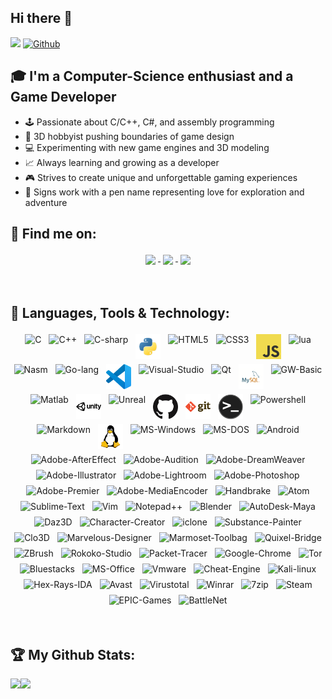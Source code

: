 ## Hi there 👋

![](https://visitor-badge.laobi.icu/badge?page_id=tis-starlight.tis-starlight) 
[![Github](https://img.shields.io/github/followers/tis-starlight?label=Followers&logo=Github)](https://github.com/tis-starlight)

## 🎓 I'm a Computer-Science enthusiast and a Game Developer
- 🕹️ Passionate about C/C++, C#, and assembly programming
- 🎨 3D hobbyist pushing boundaries of game design
- 💻 Experimenting with new game engines and 3D modeling
- 📈 Always learning and growing as a developer
- 🎮 Strives to create unique and unforgettable gaming experiences
- 🌊 Signs work with a pen name representing love for exploration and adventure

## :email: Find me on:

<p align="center">
 <a href="https://github.com/tis-starlight/" target="_blank" rel="noopener noreferrer"> <img src="https://user-images.githubusercontent.com/85295120/144732138-c14d4a41-f63c-4e23-b4b5-b97c054e9d8d.png"  height="40" style="vertical-align:top; margin:4px"> </a>
 <a href="https://www.artstation.com/tis-starlight" target="_blank" rel="noopener noreferrer"> <img src="https://user-images.githubusercontent.com/85295120/211176040-3467d8a6-8aa3-4348-b129-38da97ff5e4d.png"  height="40" style="vertical-align:top; margin:4px"> </a>
 <a href="https://www.youtube.com/@tis-starlight" target="_blank" rel="noopener noreferrer"> <img src="https://user-images.githubusercontent.com/85295120/144732113-320524b6-86df-4c49-bb6d-5f54219d6151.png"  height="40" style="vertical-align:top; margin:4px"></a> 
</p>

<br />

## 🧰 Languages, Tools & Technology:

<p align="center">
  <img src="https://user-images.githubusercontent.com/85295120/144732718-88d19a88-7a7f-43cd-a234-f49012d9a34e.png" alt="C" height="40" style="vertical-align:top; margin:4px">
  <img src="https://user-images.githubusercontent.com/85295120/144732692-7659e184-e71b-42bb-abf1-86da6ea49f08.png" alt="C++" height="40" style="vertical-align:top; margin:4px">
  <img src="https://user-images.githubusercontent.com/85295120/144732721-cf2c06fe-af00-4b4a-b09d-21635948bc3f.png" alt="C-sharp" height="40" style="vertical-align:top; margin:4px">
  <img src="https://raw.githubusercontent.com/github/explore/80688e429a7d4ef2fca1e82350fe8e3517d3494d/topics/python/python.png" alt="Python" height="40" style="vertical-align:top; margin:4px">
  <img src="https://user-images.githubusercontent.com/85295120/144734800-667a3481-b76b-49b2-b38d-3a05fcfb650e.png" alt="HTML5" height="40" style="vertical-align:top; margin:4px">
  <img src="https://user-images.githubusercontent.com/85295120/144734796-0b65fd55-6d23-48f1-9040-768b8a28364b.png" alt="CSS3" height="40" style="vertical-align:top; margin:4px">
  <img src="https://raw.githubusercontent.com/github/explore/80688e429a7d4ef2fca1e82350fe8e3517d3494d/topics/javascript/javascript.png" alt="Javascript" height="40" style="vertical-align:top; margin:4px">
  <img src="https://user-images.githubusercontent.com/85295120/144736690-4029a915-2f0c-4380-abda-ed8e5e0cd213.png" alt="lua" height="40" style="vertical-align:top; margin:4px">
  <img src="https://user-images.githubusercontent.com/85295120/165229933-615708b5-a85d-4083-a8c9-e87d0a7c4843.png" alt="Nasm" height="40" style="vertical-align:top; margin:4px">
  <img src="https://user-images.githubusercontent.com/85295120/144736828-5d90b723-4cbe-4a83-8906-76fe33b7c3e1.png" alt="Go-lang" height="40" style="vertical-align:top; margin:4px">
  <img src="https://raw.githubusercontent.com/github/explore/80688e429a7d4ef2fca1e82350fe8e3517d3494d/topics/visual-studio-code/visual-studio-code.png" alt="VS Code" height="40" style="vertical-align:top; margin:4px">
  <img src="https://user-images.githubusercontent.com/85295120/144735930-b4d39700-ae56-415e-ab4b-e8aed0ddfb04.png" alt="Visual-Studio" height="40" style="vertical-align:top; margin:4px">
  <img src="https://user-images.githubusercontent.com/85295120/144735977-056a090f-ea5c-4e91-aab9-fd993dd3c35f.png" alt="Qt" height="40" style="vertical-align:top; margin:4px">
  <img src="https://raw.githubusercontent.com/github/explore/80688e429a7d4ef2fca1e82350fe8e3517d3494d/topics/mysql/mysql.png" alt="MySQL" height="40" style="vertical-align:top; margin:4px">
  <img src="https://user-images.githubusercontent.com/85295120/165229946-9ec36780-e052-4285-b2f7-ec1f04869146.jpg" alt="GW-Basic" height="40" style="vertical-align:top; margin:4px">
  <img src="https://user-images.githubusercontent.com/85295120/144736851-37b6a5e8-dd4b-47c6-b54d-5cf82621bda5.png" alt="Matlab" height="40" style="vertical-align:top; margin:4px">
  <img src="https://raw.githubusercontent.com/github/explore/80688e429a7d4ef2fca1e82350fe8e3517d3494d/topics/unity/unity.png" alt="Unity" height="40" style="vertical-align:top; margin:4px">
   <img src="https://user-images.githubusercontent.com/85295120/144734803-6ac8d1e4-792d-4477-88f6-137e9f760216.png" alt="Unreal" height="40" style="vertical-align:top; margin:4px">
  <img src="https://raw.githubusercontent.com/github/explore/78df643247d429f6cc873026c0622819ad797942/topics/github/github.png" alt="Github" height="40" style="vertical-align:top; margin:4px">
  <img src="https://raw.githubusercontent.com/github/explore/80688e429a7d4ef2fca1e82350fe8e3517d3494d/topics/git/git.png" alt="Git" height="40" style="vertical-align:top; margin:4px">
  <img src="https://raw.githubusercontent.com/github/explore/80688e429a7d4ef2fca1e82350fe8e3517d3494d/topics/terminal/terminal.png" alt="Terminal" height="40" style="vertical-align:top; margin:4px">
  <img src="https://user-images.githubusercontent.com/85295120/144735969-7842a41e-cb6d-49c8-8146-c3e6ff7625c6.png" alt="Powershell" height="40" style="vertical-align:top; margin:4px">
  <img src="https://user-images.githubusercontent.com/85295120/144736377-5f545a87-7fdb-4f13-88c1-811d1e32fa05.png" alt="Markdown" height="40" style="vertical-align:top; margin:4px">
  <img src="https://raw.githubusercontent.com/github/explore/80688e429a7d4ef2fca1e82350fe8e3517d3494d/topics/linux/linux.png" alt="Linux" height="40" style="vertical-align:top; margin:4px" alt="Linux" height="40" style="vertical-align:top; margin:4px">
  <img src="https://user-images.githubusercontent.com/85295120/165229969-461d6847-1907-4304-9ffe-b8512af1b482.jpg" alt="MS-Windows" height="40" style="vertical-align:top; margin:4px">
  <img src="https://user-images.githubusercontent.com/85295120/165229930-bce9c449-dd6f-4906-964d-b37ae021ba2f.png" alt="MS-DOS" height="40" style="vertical-align:top; margin:4px">
  <img src="https://user-images.githubusercontent.com/85295120/144736840-b08389b0-7869-422a-9d5d-7d35fb013816.png" alt="Android" height="40" style="vertical-align:top; margin:4px">
  <img src="https://user-images.githubusercontent.com/85295120/144735672-ac62db21-fa02-4ed2-8b8d-7e58ba0ccadd.png" alt="Adobe-AfterEffect" height="40" style="vertical-align:top; margin:4px">
 <img src="https://user-images.githubusercontent.com/85295120/144735715-59fb3a0b-737d-4b34-b8cf-85bb44c18dcd.png" alt="Adobe-Audition" height="40" style="vertical-align:top; margin:4px">
 <img src="https://user-images.githubusercontent.com/85295120/144735722-d85f5016-88a9-4860-9606-b1add5a56602.png" alt="Adobe-DreamWeaver" height="40" style="vertical-align:top; margin:4px">
   <img src="https://user-images.githubusercontent.com/85295120/144735741-1bcd3fd4-bb59-432e-bbbc-f89bc714c5e5.png" alt="Adobe-Illustrator" height="40" style="vertical-align:top; margin:4px">
   <img src="https://user-images.githubusercontent.com/85295120/144735753-516b855d-06e8-477a-89a5-50de793d5bb0.png" alt="Adobe-Lightroom" height="40" style="vertical-align:top; margin:4px">
   <img src="https://user-images.githubusercontent.com/85295120/144735766-c9054d7c-8817-4213-acb9-1eb86e1be18d.png" alt="Adobe-Photoshop" height="40" style="vertical-align:top; margin:4px">
   <img src="https://user-images.githubusercontent.com/85295120/144735782-b1732322-3bb2-4339-a4cb-b549fcb58df7.png" alt="Adobe-Premier" height="40" style="vertical-align:top; margin:4px">
  <img src="https://user-images.githubusercontent.com/85295120/144735795-a8e6f9af-08cf-4be1-ae22-32ee56f45636.png" alt="Adobe-MediaEncoder" height="40" style="vertical-align:top; margin:4px">
  <img src="https://user-images.githubusercontent.com/85295120/144737110-28c49dd4-ae97-4bc2-a6fa-7cf994265a90.png" alt="Handbrake" height="40" style="vertical-align:top; margin:4px">
  <img src="https://user-images.githubusercontent.com/85295120/144735833-88b4cfa8-607e-4788-9f4b-edada0135aa4.png" alt="Atom" height="40" style="vertical-align:top; margin:4px">
  <img src="https://user-images.githubusercontent.com/85295120/144735861-6fa2d612-59a6-4abb-82f9-e146d56210a0.png" alt="Sublime-Text" height="40" style="vertical-align:top; margin:4px">
  <img src="https://user-images.githubusercontent.com/85295120/165229920-51161f23-95e8-4dff-a887-0647a42a653b.png" alt="Vim" height="40" style="vertical-align:top; margin:4px">
  <img src="https://user-images.githubusercontent.com/85295120/165229964-1fe5ce5e-b56e-4541-bfe4-fccacc10c530.png" alt="Notepad++" height="40" style="vertical-align:top; margin:4px">
  <img src="https://user-images.githubusercontent.com/85295120/144735853-9c9af607-6f33-4ff1-9452-5582c4bba1e2.png" alt="Blender" height="40" style="vertical-align:top; margin:4px">
  <img src="https://user-images.githubusercontent.com/85295120/144735906-9779448b-fcac-4427-afb5-8976d17654e9.png" alt="AutoDesk-Maya" height="40" style="vertical-align:top; margin:4px">
  <img src="https://user-images.githubusercontent.com/85295120/165229938-6f4e14eb-a791-4ed3-83dc-3d922f1fbbbc.png" alt="Daz3D" height="40" style="vertical-align:top; margin:4px">
  <img src="https://user-images.githubusercontent.com/85295120/210119360-52351b17-13bd-48b5-bbf1-8d4927d174b6.png" alt="Character-Creator" height="40" style="vertical-align:top; margin:4px">
  <img src="https://user-images.githubusercontent.com/85295120/210119431-43d5bfce-235e-4742-8244-a8b2cfb8f667.png" alt="iclone" height="40" style="vertical-align:top; margin:4px">
  <img src="https://user-images.githubusercontent.com/85295120/165224084-6b034e91-29f3-409a-a275-13520c5ff72a.png" alt="Substance-Painter" height="40" style="vertical-align:top; margin:4px">
  <img src="https://user-images.githubusercontent.com/85295120/210119027-dbb8488d-f2cd-452b-b0d7-24150c364ca6.jpg" alt="Clo3D" height="40" style="vertical-align:top; margin:4px">
  <img src="https://user-images.githubusercontent.com/85295120/210119101-3d1018d4-3d1c-4aba-91f2-1084935b23ef.jpg" alt="Marvelous-Designer" height="40" style="vertical-align:top; margin:4px">
  <img src="https://user-images.githubusercontent.com/85295120/210118948-2757bfb8-61b8-44f7-b3a4-1afa8d91e6fe.jpg" alt="Marmoset-Toolbag" height="40" style="vertical-align:top; margin:4px">
  <img src="https://user-images.githubusercontent.com/85295120/210119520-4cd694ff-6fa0-4f57-9114-b42aa5db2b15.png" alt="Quixel-Bridge" height="40" style="vertical-align:top; margin:4px">
  <img src="https://user-images.githubusercontent.com/85295120/165229908-6f1039e7-f662-419d-8f68-74a1799694a8.jpg" alt="ZBrush" height="40" style="vertical-align:top; margin:4px">
  <img src="https://user-images.githubusercontent.com/85295120/165229980-18526c1a-bbf3-4e75-a5e9-72371eec60dc.png" alt="Rokoko-Studio" height="40" style="vertical-align:top; margin:4px">
  <img src="https://user-images.githubusercontent.com/85295120/165229972-aa60bd6f-d4a2-4489-b197-b3b95282f8dd.png" alt="Packet-Tracer" height="40" style="vertical-align:top; margin:4px">
   <img src="https://user-images.githubusercontent.com/85295120/144736021-16934851-c6fa-4c7c-937f-64bdbd3d2c96.png" alt="Google-Chrome" height="40" style="vertical-align:top; margin:4px">
  <img src="https://user-images.githubusercontent.com/85295120/165229957-0445e425-d621-4823-973a-2fd17db23e90.png" alt="Tor" height="40" style="vertical-align:top; margin:4px">
  <img src="https://user-images.githubusercontent.com/85295120/165229932-823f4583-7c8d-47a2-bd1a-ff7e552724fa.png" alt="Bluestacks" height="40" style="vertical-align:top; margin:4px">
  <img src="https://user-images.githubusercontent.com/85295120/144736887-d5958b6b-bd10-4ced-af46-d0b999963f2c.png" alt="MS-Office" height="40" style="vertical-align:top; margin:4px">
  <img src="https://user-images.githubusercontent.com/85295120/165229975-40cbb37f-7a62-4ae6-92d2-acfaffd91adb.jpg" alt="Vmware" height="40" style="vertical-align:top; margin:4px">
  <img src="https://user-images.githubusercontent.com/85295120/144736863-dc700f97-60b7-47a2-a489-da9a286ff669.png" alt="Cheat-Engine" height="40" style="vertical-align:top; margin:4px">
  <img src="https://user-images.githubusercontent.com/85295120/144735942-5dadb36a-3167-488d-a118-64980902d36d.png" alt="Kali-linux" height="40" style="vertical-align:top; margin:4px">
  <img src="https://user-images.githubusercontent.com/85295120/144736079-23928c47-ef60-4c31-8f0e-f38d2c83984a.png" alt="Hex-Rays-IDA" height="40" style="vertical-align:top; margin:4px">
  <img src="https://user-images.githubusercontent.com/85295120/165229911-530407cc-f493-4185-9bb2-8a33973cad4b.png" alt="Avast" height="40" style="vertical-align:top; margin:4px">
  <img src="https://user-images.githubusercontent.com/85295120/165229918-aa1c4971-a15f-4564-b23f-aeb52bcea142.png" alt="Virustotal" height="40" style="vertical-align:top; margin:4px">
  <img src="https://user-images.githubusercontent.com/85295120/165251305-2cb31f3e-9717-40cd-b8df-4a186e1e90e2.png" alt="Winrar" height="40" style="vertical-align:top; margin:4px">
  <img src="https://user-images.githubusercontent.com/85295120/165229922-63746f8d-da1e-4d56-8fdd-a246f2ddf0ab.png" alt="7zip" height="40" style="vertical-align:top; margin:4px">
  <img src="https://user-images.githubusercontent.com/85295120/165229960-0a0a984d-45d4-4a5a-8cf4-6c491002223c.png" alt="Steam" height="40" style="vertical-align:top; margin:4px">
 <img src="https://user-images.githubusercontent.com/85295120/211172045-d692a520-10b8-4f69-8526-f2d1fb403c86.png" alt="EPIC-Games" height="40" style="vertical-align:top; margin:4px">
  <img src="https://user-images.githubusercontent.com/85295120/165229963-304ad337-c4ff-46e1-bdbb-2b869f8ae146.jpg" alt="BattleNet" height="40" style="vertical-align:top; margin:4px">
</p>

<br />

## :trophy: My Github Stats:

<!--
![Top Langs](https://github-readme-stats.vercel.app/api/top-langs/?username=tis-starlight&theme=material-palenight)
-->
<div>
<a href="https://github-readme-stats.vercel.app/api?username=tis-starlight&theme=material-palenight">
  <img  align="left" src="https://github-readme-stats.vercel.app/api?username=tis-starlight&count_private=true&show_icons=true&theme=material-palenight" />
</a>
<a href="https://github-readme-stats.vercel.app/api/top-langs/?username=tis-starlight&theme=material-palenight">
  <img align="left" src="https://github-readme-stats.vercel.app/api/top-langs/?username=tis-starlight&theme=material-palenight" />
</a>
</div>
